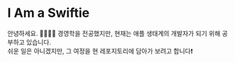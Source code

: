# I Am a Swiftie

안녕하세요. 🙋‍♂🙇‍♂️
경영학을 전공했지만, 현재는 애플 생태계의 개발자가 되기 위해 공부하고 있습니다.  
쉬운 일은 아니겠지만, 그 여정을 현 레포지토리에 담아가 보려고 합니다❗️

